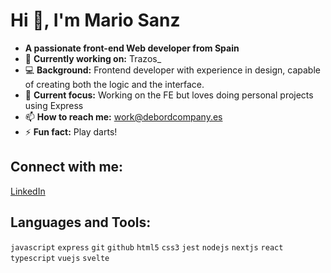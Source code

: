 # Hi 👋, I'm Mario Sanz

- **A passionate front-end Web developer from Spain**
- 🔭 **Currently working on:** Trazos_
- 💻 **Background:** Frontend developer with experience in design, capable of creating both the logic and the interface.
- 🌱 **Current focus:** Working on the FE but loves doing personal projects using Express
- 📫 **How to reach me:** work@debordcompany.es
- ⚡ **Fun fact:** Play darts!

## Connect with me:
[LinkedIn](https://www.linkedin.com/in/mario-sanz-guti%C3%A9rrez/)

## Languages and Tools:
`javascript` `express` `git` `github` `html5` `css3` `jest`  `nodejs` `nextjs` `react` `typescript` `vuejs` `svelte`

